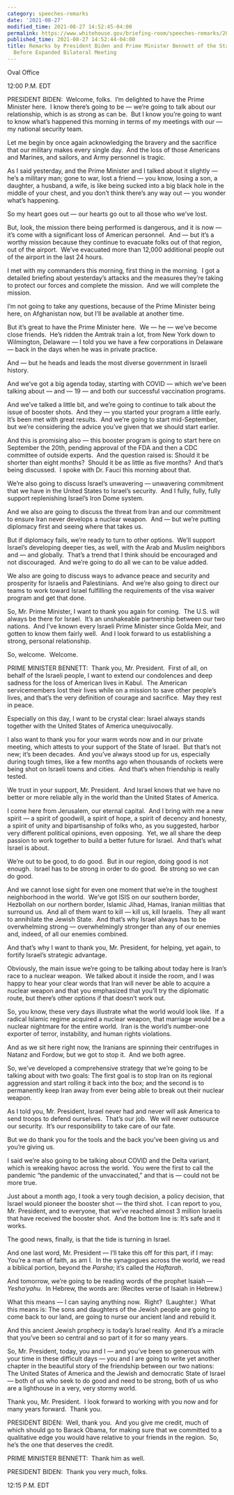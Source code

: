 ```yaml
---
category: speeches-remarks
date: '2021-08-27'
modified_time: 2021-08-27 14:52:45-04:00
permalink: https://www.whitehouse.gov/briefing-room/speeches-remarks/2021/08/27/remarks-by-president-biden-and-prime-minister-bennett-of-the-state-of-israel-before-expanded-bilateral-meeting/
published_time: 2021-08-27 14:52:44-04:00
title: Remarks by President Biden and Prime Minister Bennett of the State of Israel
  Before Expanded Bilateral Meeting
---
```

 
Oval Office

12:00 P.M. EDT

PRESIDENT BIDEN:  Welcome, folks.  I’m delighted to have the Prime
Minister here.  I know there’s going to be — we’re going to talk about
our relationship, which is as strong as can be.  But I know you’re going
to want to know what’s happened this morning in terms of my meetings
with our — my national security team.

Let me begin by once again acknowledging the bravery and the sacrifice
that our military makes every single day.  And the loss of those
Americans and Marines, and sailors, and Army personnel is tragic. 

As I said yesterday, and the Prime Minister and I talked about it
slightly — he’s a military man; gone to war, lost a friend — you know,
losing a son, a daughter, a husband, a wife, is like being sucked into a
big black hole in the middle of your chest, and you don’t think there’s
any way out — you wonder what’s happening.

So my heart goes out — our hearts go out to all those who we’ve lost. 

But, look, the mission there being performed is dangerous, and it is now
— it’s come with a significant loss of American personnel.  And — but
it’s a worthy mission because they continue to evacuate folks out of
that region, out of the airport.  We’ve evacuated more than 12,000
additional people out of the airport in the last 24 hours. 

I met with my commanders this morning, first thing in the morning.  I
got a detailed briefing about yesterday’s attacks and the measures
they’re taking to protect our forces and complete the mission.  And we
will complete the mission.

I’m not going to take any questions, because of the Prime Minister being
here, on Afghanistan now, but I’ll be available at another time.

But it’s great to have the Prime Minister here.  We — he — we’ve become
close friends.  He’s ridden the Amtrak train a lot, from New York down
to Wilmington, Delaware — I told you we have a few corporations in
Delaware — back in the days when he was in private practice.

And — but he heads and leads the most diverse government in Israeli
history. 

And we’ve got a big agenda today, starting with COVID — which we’ve been
talking about — and — 19 — and both our successful vaccination programs.

And we’ve talked a little bit, and we’re going to continue to talk about
the issue of booster shots.  And they — you started your program a
little early.  It’s been met with great results.  And we’re going to
start mid-September, but we’re considering the advice you’ve given that
we should start earlier.

And this is promising also — this booster program is going to start here
on September the 20th, pending approval of the FDA and then a CDC
committee of outside experts.  And the question raised is: Should it be
shorter than eight months?  Should it be as little as five months?  And
that’s being discussed.  I spoke with Dr. Fauci this morning about that.

We’re also going to discuss Israel’s unwavering — unwavering commitment
that we have in the United States to Israel’s security.  And I fully,
fully, fully support replenishing Israel’s Iron Dome system. 

And we also are going to discuss the threat from Iran and our commitment
to ensure Iran never develops a nuclear weapon.  And — but we’re putting
diplomacy first and seeing where that takes us.

But if diplomacy fails, we’re ready to turn to other options.  We’ll
support Israel’s developing deeper ties, as well, with the Arab and
Muslim neighbors and — and globally.  That’s a trend that I think should
be encouraged and not discouraged.  And we’re going to do all we can to
be value added.

We also are going to discuss ways to advance peace and security and
prosperity for Israelis and Palestinians.  And we’re also going to
direct our teams to work toward Israel fulfilling the requirements of
the visa waiver program and get that done.

So, Mr. Prime Minister, I want to thank you again for coming.  The U.S.
will always be there for Israel.  It’s an unshakeable partnership
between our two nations.  And I’ve known every Israeli Prime Minister
since Golda Meir, and gotten to know them fairly well.  And I look
forward to us establishing a strong, personal relationship.

So, welcome.  Welcome.

PRIME MINISTER BENNETT:  Thank you, Mr. President.  First of all, on
behalf of the Israeli people, I want to extend our condolences and deep
sadness for the loss of American lives in Kabul.  The American
servicemembers lost their lives while on a mission to save other
people’s lives, and that’s the very definition of courage and
sacrifice.  May they rest in peace.

Especially on this day, I want to be crystal clear: Israel always stands
together with the United States of America unequivocally. 

I also want to thank you for your warm words now and in our private
meeting, which attests to your support of the State of Israel.  But
that’s not new; it’s been decades.  And you’ve always stood up for us,
especially during tough times, like a few months ago when thousands of
rockets were being shot on Israeli towns and cities.  And that’s when
friendship is really tested. 

We trust in your support, Mr. President.  And Israel knows that we have
no better or more reliable ally in the world than the United States of
America.

I come here from Jerusalem, our eternal capital.  And I bring with me a
new spirit — a spirit of goodwill, a spirit of hope, a spirit of decency
and honesty, a spirit of unity and bipartisanship of folks who, as you
suggested, harbor very different political opinions, even opposing. 
Yet, we all share the deep passion to work together to build a better
future for Israel.  And that’s what Israel is about.

We’re out to be good, to do good.  But in our region, doing good is not
enough.  Israel has to be strong in order to do good.  Be strong so we
can do good.

And we cannot lose sight for even one moment that we’re in the toughest
neighborhood in the world.  We’ve got ISIS on our southern border,
Hezbollah on our northern border, Islamic Jihad, Hamas, Iranian militias
that surround us.  And all of them want to kill — kill us, kill
Israelis.  They all want to annihilate the Jewish State.  And that’s why
Israel always has to be overwhelming strong — overwhelmingly stronger
than any of our enemies and, indeed, of all our enemies combined.

And that’s why I want to thank you, Mr. President, for helping, yet
again, to fortify Israel’s strategic advantage.

Obviously, the main issue we’re going to be talking about today here is
Iran’s race to a nuclear weapon.  We talked about it inside the room,
and I was happy to hear your clear words that Iran will never be able to
acquire a nuclear weapon and that you emphasized that you’ll try the
diplomatic route, but there’s other options if that doesn’t work out.

So, you know, these very days illustrate what the world would look
like.  If a radical Islamic regime acquired a nuclear weapon, that
marriage would be a nuclear nightmare for the entire world.  Iran is the
world’s number-one exporter of terror, instability, and human rights
violations. 

And as we sit here right now, the Iranians are spinning their
centrifuges in Natanz and Fordow, but we got to stop it.  And we both
agree.

So, we’ve developed a comprehensive strategy that we’re going to be
talking about with two goals: The first goal is to stop Iran on its
regional aggression and start rolling it back into the box; and the
second is to permanently keep Iran away from ever being able to break
out their nuclear weapon. 

As I told you, Mr. President, Israel never had and never will ask
America to send troops to defend ourselves.  That’s our job.  We will
never outsource our security.  It’s our responsibility to take care of
our fate. 

But we do thank you for the tools and the back you’ve been giving us and
you’re giving us.

I said we’re also going to be talking about COVID and the Delta variant,
which is wreaking havoc across the world.  You were the first to call
the pandemic “the pandemic of the unvaccinated,” and that is — could not
be more true.

Just about a month ago, I took a very tough decision, a policy decision,
that Israel would pioneer the booster shot — the third shot.  I can
report to you, Mr. President, and to everyone, that we’ve reached almost
3 million Israelis that have received the booster shot.  And the bottom
line is: It’s safe and it works.

The good news, finally, is that the tide is turning in Israel.

And one last word, Mr. President — I’ll take this off for this part, if
I may: You’re a man of faith, as am I.  In the synagogues across the
world, we read a biblical portion, beyond the *Parsha*; it’s called the
*Haftarah*.

And tomorrow, we’re going to be reading words of the prophet Isaiah —
*Yeshaʿyahu*.  In Hebrew, the words are: (Recites verse of Isaiah in
Hebrew.) 

What this means — I can saying anything now.  Right?  (Laughter.)  What
this means is: The sons and daughters of the Jewish people are going to
come back to our land, are going to nurse our ancient land and rebuild
it. 

And this ancient Jewish prophecy is today’s Israel reality.  And it’s a
miracle that you’ve been so central and so part of it for so many
years. 

So, Mr. President, today, you and I — and you’ve been so generous with
your time in these difficult days — you and I are going to write yet
another chapter in the beautiful story of the friendship between our two
nations: The United States of America and the Jewish and democratic
State of Israel — both of us who seek to do good and need to be strong,
both of us who are a lighthouse in a very, very stormy world. 

Thank you, Mr. President.  I look forward to working with you now and
for many years forward.  Thank you.

PRESIDENT BIDEN:  Well, thank you.  And you give me credit, much of
which should go to Barack Obama, for making sure that we committed to a
qualitative edge you would have relative to your friends in the region. 
So, he’s the one that deserves the credit.

PRIME MINISTER BENNETT:  Thank him as well. 

PRESIDENT BIDEN:  Thank you very much, folks.

12:15 P.M. EDT
